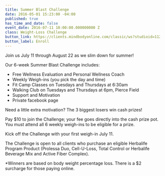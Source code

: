 ```yaml
---
title: Summer Blast Challenge
date: 2016-05-01 15:23:00 -04:00
published: true
has_time_and_date: false
event_date: 2016-07-11 10:00:00.000000000 Z
class: Weight-Loss Challenge
button_link: https://clients.mindbodyonline.com/classic/ws?studioid=112719&stype=-8&sTG=27&sVT=20
button_label: Enroll
---
```


Join us July 11 through August 22 as we slim down for summer!

Our 6-week Summer Blast Challenge includes:

* Free Wellness Evaluation and Personal Wellness Coach
* Weekly Weigh-ins (you pick the day and time)
* Fit Camp Classes on Tuesdays and Thursdays at 6:30am
* Walking Club on Tuesdays and Thursdays at 6pm, Pierce Field
* Support and Motivation
* Private facebook page

Need a little extra motivation? The 3 biggest losers win cash prizes! 

Pay $10 to join the Challenge; your fee goes directly into the cash prize pot. You must attend all 6 weekly weigh-ins to be eligible for a prize.

Kick off the Challenge with your first weigh-in July 11.

The Challenge is open to all clients who purchase an eligible Herbalife Program Product (Prolessa Duo, Cell-U-Loss, Total Control or Herbalife Beverage Mix and Active Fiber Complex).

*Winners are based on body weight percentage loss. There is a $2 surcharge for those paying online.
